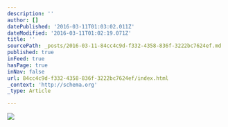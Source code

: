 ```yaml
---
description: ''
author: []
datePublished: '2016-03-11T01:03:02.011Z'
dateModified: '2016-03-11T01:02:19.071Z'
title: ''
sourcePath: _posts/2016-03-11-84cc4c9d-f332-4358-836f-3222bc7624ef.md
published: true
inFeed: true
hasPage: true
inNav: false
url: 84cc4c9d-f332-4358-836f-3222bc7624ef/index.html
_context: 'http://schema.org'
_type: Article

---
```

![](https://the-grid-user-content.s3-us-west-2.amazonaws.com/9e837a5d-6046-4c3d-b83f-2d82fc8c97e9.png)